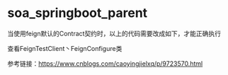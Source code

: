 # soa_springboot_parent
当使用feign默认的Contract契约时，以上的代码需要改成如下，才能正确执行

查看FeignTestClient丶FeignConfigure类

参考链接：https://www.cnblogs.com/caoyingjielxq/p/9723570.html